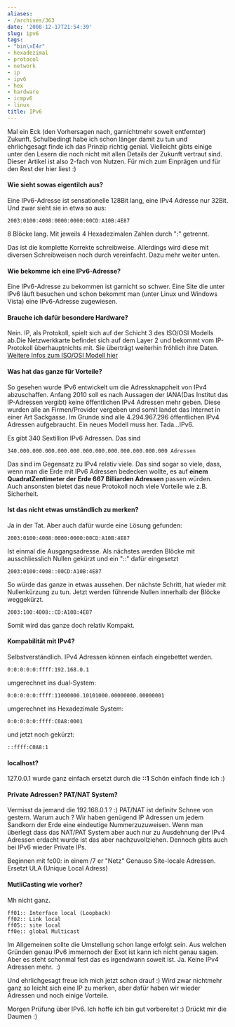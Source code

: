 ```yaml
---
aliases:
- /archives/363
date: '2008-12-17T21:54:39'
slug: ipv6
tags:
- "bin\xE4r"
- hexadezimal
- protocol
- network
- ip
- ipv6
- hex
- hardware
- icmpv6
- linux
title: IPv6
---
```


Mal ein Eck (den Vorhersagen nach, garnichtmehr soweit entfernter) Zukunft.
Schulbedingt habe ich schon länger damit zu tun und ehrlichgesagt finde ich
das Prinzip richtig genial. Vielleicht gibts einige unter den Lesern die
noch nicht mit allen Details der Zukunft vertraut sind. Dieser Artikel ist
also 2-fach von Nutzen. Für mich zum Einprägen und für den Rest der hier
liest :)

#### Wie sieht sowas eigentilch aus?

Eine IPv6-Adresse ist sensationelle 128Bit lang, eine IPv4 Adresse nur
32Bit. Und zwar sieht sie in etwa so aus:

    2003:0100:4008:0000:0000:00CD:A10B:4E87

8 Blöcke lang. Mit jeweils 4 Hexadezimalen Zahlen durch ":" getrennt.

Das ist die komplette Korrekte schreibweise. Allerdings wird diese mit
diversen Schreibweisen noch durch vereinfacht.  Dazu mehr weiter unten.


#### Wie bekomme ich eine IPv6-Adresse?

Eine IPv6-Adresse zu bekommen ist garnicht so schwer. Eine Site die unter
IPv6 läuft besuchen und schon bekommt man (unter Linux und Windows Vista)
eine IPv6-Adresse zugewiesen.

#### Brauche ich dafür besondere Hardware?

Nein. IP, als Protokoll, spielt sich auf der Schicht 3 des ISO/OSI Modells
ab.Die Netzwerkkarte befindet sich auf dem Layer 2 und bekommt vom
IP-Protokoll überhauptnichts mit. Sie überträgt weiterhin fröhlich ihre
Daten.  [Weitere Infos zum ISO/OSI Modell hier](http://de.wikipedia.org/wiki/OSI-Modell)

#### Was hat das ganze für Vorteile?

So gesehen wurde IPv6 entwickelt um die Adressknappheit von IPv4
abzuschaffen. Anfang 2010 soll es nach Aussagen der IANA(Das Institut das
IP-Adressen vergibt) keine öffentlichen IPv4 Adressen mehr geben. Diese
wurden alle an Firmen/Provider vergeben und somit landet das Internet in
einer Art Sackgasse. Im Grunde sind alle 4.294.967.296 öffentlichen IPv4
Adressen aufgebraucht.  Ein neues Modell muss her. Tada...IPv6.

Es gibt 340 Sextillion IPv6 Adressen. Das sind

    340.000.000.000.000.000.000.000.000.000.000.000.000 Adressen

Das sind im Gegensatz zu IPv4 relativ viele. Das sind sogar so viele, dass,
wenn man die Erde mit IPv6 Adressen bedecken wollte, es auf **einem
QuadratZentimeter der Erde 667 Billiarden Adressen** passen würden. Auch
ansonsten bietet das neue Protokoll noch viele Vorteile wie z.B.
Sicherheit.

#### Ist das nicht etwas umständlich zu merken?

Ja in der Tat. Aber auch dafür wurde eine Lösung gefunden:

    2003:0100:4008:0000:0000:00CD:A10B:4E87

Ist einmal die Ausgangsadresse.  Als nächstes werden Blöcke mit
ausschliesslich Nullen gekürzt und ein "::" dafür eingesetzt

    2003:0100:4008::00CD:A10B:4E87

So würde das ganze in etwas aussehen.  Der nächste Schritt, hat wieder mit
Nullenkürzung zu tun.  Jetzt werden führende Nullen innerhalb der Blöcke
weggekürzt.

    2003:100:4008::CD:A10B:4E87

Somit wird das ganze doch relativ Kompakt.

#### Kompabilität mit IPv4?

Selbstverständlich. IPv4 Adressen können einfach eingebettet werden.

    0:0:0:0:0:ffff:192.168.0.1

umgerechnet ins dual-System:

    0:0:0:0:0:ffff:11000000.10101000.00000000.00000001

umgerechnet ins Hexadezimale System:

    0:0:0:0:0:ffff:C0A8:0001

und jetzt noch gekürzt:

    ::ffff:C0A8:1

#### localhost?

127.0.0.1 wurde ganz einfach ersetzt durch die **::1** Schön einfach finde
ich :)

#### Private Adressen? PAT/NAT System?


Vermisst da jemand die 192.168.0.1 ? :) PAT/NAT ist definitv Schnee von
gestern. Warum auch ? Wir haben genügend IP Adressen um jedem Sandkorn der
Erde eine eindeutige Nummerzuzuweisen. Wenn man überlegt dass das NAT/PAT
System aber auch nur zu Ausdehnung der IPv4 Adressen erdacht wurde ist das
aber nachzuvollziehen. Dennoch gibts auch bei IPv6 wieder Private IPs.

Beginnen mit fc00: in einem /7 er "Netz" Genauso Site-locale Adressen.
Ersetzt ULA (Unique Local Adress)


#### MutliCasting wie vorher?


Mh nicht ganz.

    ff01:: Interface local (Loopback)
    ff02:: Link local
    ff05:: site local
    ff0e:: global Multicast

Im Allgemeinen sollte die Umstellung schon lange erfolgt sein. Aus welchen
Gründen genau IPv6 immernoch der Exot ist kann ich nicht genau sagen. Aber
es steht schonmal fest das es irgendwann soweit ist. Ja. Keine IPv4
Adressen mehr.  :)

Und ehrlichgesagt freue ich mich jetzt schon drauf :) Wird zwar nichtmehr
ganz so leicht sich eine IP zu merken, aber dafür haben wir wieder Adressen
und noch einige Vorteile.

Morgen Prüfung über IPv6. Ich hoffe ich bin gut vorbereitet :) Drückt mir
die Daumen :)